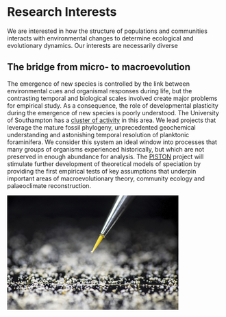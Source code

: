 # Research Interests
We are interested in how the structure of populations and communities interacts with environmental changes to determine ecological and evolutionary dynamics. Our interests are necessarily diverse

## The bridge from micro- to macroevolution 
The emergence of new species is controlled by the link between environmental cues and organismal responses during life, but the contrasting temporal and biological scales involved create major problems for empirical study. As a consequence, the role of developmental plasticity during the emergence of new species is poorly understood. The University of Southampton has a [cluster of activity](https://www.southampton.ac.uk/life-sciences/living-systems/evolution/index.page#related_projects) in this area. We lead projects that leverage the mature fossil phylogeny, unprecedented geochemical understanding and astonishing temporal resolution of planktonic foraminifera. We consider this system an ideal window into processes that many groups of organisms experienced historically, but which are not preserved in enough abundance for analysis. The [PISTON](https://www.southampton.ac.uk/oes/research/projects/piston-does-developmental-plasticity-influence-speciation.page) project will stimulate further development of theoretical models of speciation by providing the first empirical tests of key assumptions that underpin important areas of macroevolutionary theory, community ecology and palaeoclimate reconstruction.

![A single planktonic foraminifer](/images/1JB7741_th.jpg)

